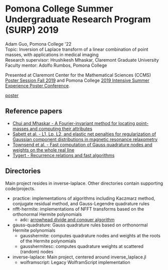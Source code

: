 # Pomona College Summer Undergraduate Research Program (SURP) 2019

Adam Guo, Pomona College '22  
Topic: Inversion of Laplace transform of a linear combination of point masses, with applications in medical imaging  
Research supervisor: Hrushikesh Mhaskar, Claremont Graduate University  
Faculty mentor: Adolfo Rumbos, Pomona College

Presented at Claremont Center for the Mathematical Sciences (CCMS) [Poster Session Fall 2019](https://colleges.claremont.edu/ccms/event/poster-session-fall-2019/) and Pomona College [2019 Intensive Summer Experience Poster Conference](https://www.pomona.edu/events/2019-intensive-summer-experience-poster-conference).

[poster](https://github.com/adamguos/surp-2019/blob/master/poster.pdf)

## Reference papers

- [Chui and Mhaskar - A Fourier-invariant method for locating point-masses and computing their attributes](https://arxiv.org/abs/1707.09319)
- [Sabett et al. - L1, Lp, L2, and elastic net penalties for regularization of Gaussian component distributions in magnetic resonance relaxometry](https://www.researchgate.net/publication/327692674_L1_Lp_L2_and_elastic_net_penalties_for_regularization_of_Gaussian_component_distributions_in_magnetic_resonance_relaxometry)
- [Townsend et al. - Fast computation of Gauss quadrature nodes and weights on the whole real line](https://arxiv.org/abs/1410.5286)
- [Tygert - Recurrence relations and fast algorithms](https://arxiv.org/abs/cs/0609081)

## Directories

Main project resides in inverse-laplace. Other directories contain supporting code/projects.

- practice: implementations of algorithms including Kaczmarz method, conjugate residual method, and Gauss-Legendre quadrature rules
- nfft-hermite: implementations of NFFT transforms based on the orthonormal Hermite polynomials
	- adc: [arrowhead divide and conquer algorithm](https://zenodo.org/record/1236142/files/article.pdf)
- gauss-quadrature: Gauss quadrature rules based on orthonormal Hermite polynomials
	- gausshermite: computes quadrature nodes and weights at the roots of the Hermite polynomials
	- gausshermitesc: computes quadrature weights at scattered (random) nodes
- inverse-laplace: Main project, centered around inverse_laplace.jl
	- wolframscript: Legacy WolframScript implementation
